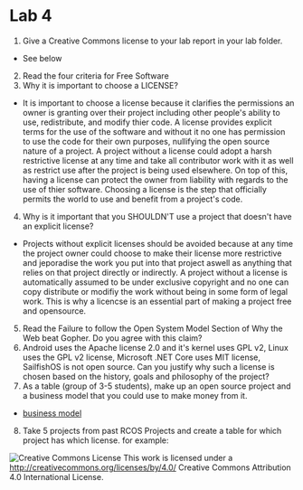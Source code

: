 # Lab 4
1. Give a Creative Commons license to your lab report in your lab folder.
  * See below
2. Read the four criteria for Free Software
3. Why it is important to choose a LICENSE?
 * It is important to choose a license because it clarifies the permissions an owner is granting over their project including other people's ability to use, redistribute, and modify thier code. A license provides explicit terms for the use of the software and without it no one has permission to use the code for their own purposes, nullifying the open source nature of a project. A project without a license could adopt a harsh restrictive license at any time and take all contributor work with it as well as restrict use after the project is being used elsewhere. On top of this, having a license can protect the owner from liability with regards to the use of thier software. Choosing a license is the step that officially permits the world to use and benefit from a project's code.
4. Why is it important that you SHOULDN'T use a project that doesn't have an explicit license?
* Projects without explicit licenses should be avoided because at any time the project owner could choose to make their license more restrictive and jeporadise the work you put into that project aswell as anything that relies on that project directly or indirectly. A project without a license is automatically assumed to be under exclusive copyright and no one can copy distribute or modifiy the work without being in some form of legal work. This is why a licencse is an essential part of making a project free and opensource.
5. Read the Failure to follow the Open System Model Section of Why the Web beat Gopher. Do you agree with this claim?
6. Android uses the Apache license 2.0 and it's kernel uses GPL v2, Linux uses the GPL v2 license, Microsoft .NET Core uses MIT license, SailfishOS is not open source. Can you justify why such a license is chosen based on the history, goals and philosophy of the project?
7. As a table (group of 3-5 students), make up an open source project and a business model that you could use to make money from it.
* [business model](https://github.com/williamjallen/OSS_Lab4_Project_With_Business_Model)
8. Take 5 projects from past RCOS Projects and create a table for which project has which license. for example:

![Creative Commons License](https://i.creativecommons.org/l/by/4.0/88x31.png) This work is licensed under a http://creativecommons.org/licenses/by/4.0/ Creative Commons Attribution 4.0 International License.
